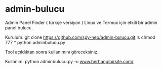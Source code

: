 # admin-bulucu
Admin Panel Finder ( türkçe versiyon )
Linux ve Termux için etkili bir admin panel bulucu.

Kurulum:
git clone https://github.com/spy-neo/admin-bulucu.git
ls
chmod 777 *
python adminbulucu.py

Tool açıldıktan sonra kullanımını göreceksiniz.

Kullanım:
python adminbulucu.py -u www.herhangibirsite.com/
